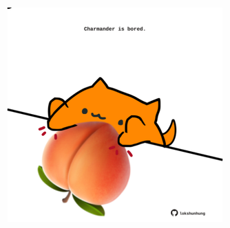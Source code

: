 <!-- built at 01/04/2021, 14:07:58 UTC -->
<p align="center">
  <img width="500" height="500" src="./ReadmeImage.svg">
</p>

